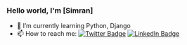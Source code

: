### Hello world, I'm [Simran]
- 🌱 I’m currently learning Python, Django
- 📫 How to reach me:
[![Twitter Badge](https://img.shields.io/badge/-@Simran-1ca0f1?style=flat&labelColor=1ca0f1&logo=twitter&logoColor=white&link=https://twitter.com/SumanthLingappa)](https://twitter.com/Simran_T23)
[![LinkedIn Badge](https://img.shields.io/badge/-Simran%20-%230077B5.svg?style=for-the-badge&logo=linkedin&logoColor=white&link=https://www.linkedin.com/in/Simran/)](https://www.linkedin.com/in/simran-t/)

<!---
simran-T/simran-T is a ✨ special ✨ repository because its `README.md` (this file) appears on your GitHub profile.
You can click the Preview link to take a look at your changes.
--->
